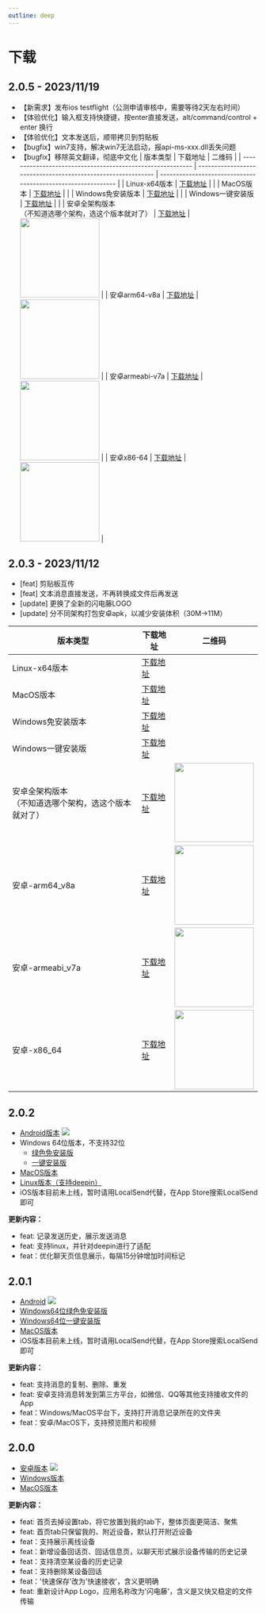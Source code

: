 ```yaml
---
outline: deep
---
```


# 下载
## 2.0.5 - 2023/11/19

- 【新需求】发布ios testflight（公测申请审核中，需要等待2天左右时间）
- 【体验优化】输入框支持快捷键，按enter直接发送，alt/command/control + enter 换行
- 【体验优化】文本发送后，顺带拷贝到剪贴板
- 【bugfix】win7支持，解决win7无法启动，报api-ms-xxx.dll丢失问题
- 【bugfix】移除英文翻译，彻底中文化
  | 版本类型                                                   | 下载地址                                                     | 二维码                                                       |
  | ---------------------------------------------------------- | ------------------------------------------------------------ | ------------------------------------------------------------ |
  | Linux-x64版本                                              | [下载地址](https://cdn.zishu.life/205/sdt-linux-2.0.5.zip)                                                 |                                                              |
  | MacOS版本                                                  | [下载地址](https://cdn.zishu.life/205/sdt-macos-2.0.5.zip) |                                                              |
  | Windows免安装版本                                          | [下载地址](https://cdn.zishu.life/205/sdt-windows-2.0.5.zip) |                                                              |
  | Windows一键安装版                                          | [下载地址](https://cdn.zishu.life/205/sdt-windows-installer-2.0.5.exe) |                                                              |
  | 安卓全架构版本<br />（不知道选哪个架构，选这个版本就对了） | [下载地址](https://cdn.zishu.life/205/sdt-android-2.0.5.apk) | <img src="https://cdn.zishu.life/205/android-qr.png" width=160> |
  | 安卓arm64-v8a                                              | [下载地址](https://cdn.zishu.life/205/app-arm64-v8a-release.apk) | <img src="https://cdn.zishu.life/205/qr-arm64-205.png" width=160> |
  | 安卓armeabi-v7a                                            | [下载地址](https://cdn.zishu.life/205/app-armeabi-v7a-release.apk) | <img src="https://cdn.zishu.life/205/qr-v7a-205.png" width=160> |
  | 安卓x86-64                                                 | [下载地址](https://cdn.zishu.life/205/app-x86_64-release.apk) | <img src="https://cdn.zishu.life/205/ar-x86-205.png" width=160> |


## 2.0.3 - 2023/11/12

- [feat] 剪贴板互传
- [feat] 文本消息直接发送，不再转换成文件后再发送
- [update] 更换了全新的闪电藤LOGO
- [update] 分不同架构打包安卓apk，以减少安装体积（30M->11M）

| 版本类型                                                   | 下载地址                                                     | 二维码                                                       |
| ---------------------------------------------------------- | ------------------------------------------------------------ | ------------------------------------------------------------ |
| Linux-x64版本                                              | [下载地址](https://cdn.zishu.life/203/2.0.3/linux/sdt-linux-x64-2.0.3.zip) |                                                              |
| MacOS版本                                                  | [下载地址](https://cdn.zishu.life/203/2.0.3/macos/sdt-macos-2.0.3.zip) |                                                              |
| Windows免安装版本                                          | [下载地址](https://cdn.zishu.life/203/2.0.3/windows/sdt-windows-2.0.3.zip) |                                                              |
| Windows一键安装版                                          | [下载地址](https://cdn.zishu.life/203/2.0.3/windows/sdt-installer.exe) |                                                              |
| 安卓全架构版本<br />（不知道选哪个架构，选这个版本就对了） | [下载地址](https://cdn.zishu.life/203/2.0.3/android/sdt-universal-2.0.3.apk) | <img src="https://cdn.zishu.life/203/2.0.3/android/qr-universal.png" width=160> |
| 安卓-arm64_v8a                                             | [下载地址](https://cdn.zishu.life/203/2.0.3/android/sdt-arm64-v8a-2.0.3.apk) | <img src="https://cdn.zishu.life/203/2.0.3/android/arm64-v8a.png" width=160> |
| 安卓-armeabi_v7a                                           | [下载地址](https://cdn.zishu.life/203/2.0.3/android/sdt-armeabi-v7a-2.0.3.apk) | <img src="https://cdn.zishu.life/203/2.0.3/android/qr-v7a.png" width=160> |
| 安卓-x86_64                                                | [下载地址](https://cdn.zishu.life/203/2.0.3/android/sdt-x86_64-2.0.3.apk) | <img src="https://cdn.zishu.life/203/2.0.3/android/qr-x86.png" width=160> |



## 2.0.2
- [Android版本](https://cdn.zishu.life/202/lightningvine-202.apk)
  <img style="max-height: 200px;" src="https://cdn.zishu.life/202/tuzim.net_2023-11-05_16-11-28.png">
- Windows 64位版本，不支持32位
  - [绿色免安装版](https://cdn.zishu.life/202/lightningvine-windows-202.zip)
  - [一键安装版](https://cdn.zishu.life/202/lightningvine-installer-202.exe)
- [MacOS版本](https://cdn.zishu.life/202/LightningVine-macos-202.zip)
- [Linux版本（支持deepin）](https://cdn.zishu.life/202/lightningvine-linux202.zip)
- iOS版本目前未上线，暂时请用LocalSend代替，在App Store搜索LocalSend即可

**更新内容：**
- feat: 记录发送历史，展示发送消息
- feat: 支持linux，并针对deepin进行了适配
- feat：优化聊天页信息展示，每隔15分钟增加时间标记


## 2.0.1
- [Android](https://cdn.zishu.life/2.0.1/lightningvine_android_201.apk)
  <img style="max-height: 200px;" src="https://cdn.zishu.life/2.0.1/android201qr.png">
- [Windows64位绿色免安装版](https://cdn.zishu.life/2.0.1/lightningvine_x64_windows_201.zip)
- [Windows64位一键安装版](https://cdn.zishu.life/2.0.1/lightningvine_x64_windows_installer_201.exe)
- [MacOS版本](https://cdn.zishu.life/2.0.1/LightningVine_macos_201.zip)
- iOS版本目前未上线，暂时请用LocalSend代替，在App Store搜索LocalSend即可

**更新内容：**
- feat: 支持消息的复制、删除、重发
- feat: 安卓支持消息转发到第三方平台，如微信、QQ等其他支持接收文件的App
- feat：Windows/MacOS平台下，支持打开消息记录所在的文件夹
- feat：安卓/MacOS下，支持预览图片和视频

## 2.0.0
- [安卓版本](https://cdn.zishu.life/2.0/lightningvine-2.0.apk)
  <img style="max-height: 200px;" src="https://cdn.zishu.life/docs/2_0_qrcode.png">
- [Windows版本](https://cdn.zishu.life/2.0/lightningvine-windows.zip)
- [MacOS版本](https://cdn.zishu.life/2.0/LightningVine-mac-2.0.zip)

**更新内容：**
- feat: 首页去掉设置tab，将它放置到我的tab下，整体页面更简洁、聚焦
- feat: 首页tab只保留我的、附近设备，默认打开附近设备
- feat：支持展示离线设备
- feat：新增设备回话页、回话信息页，以聊天形式展示设备传输的历史记录
- feat：支持清空某设备的历史记录
- feat：支持删除某设备回话
- feat：'快速保存'改为'快速接收'，含义更明确
- feat: 重新设计App Logo，应用名称改为'闪电藤'，含义是又快又稳定的文件传输

